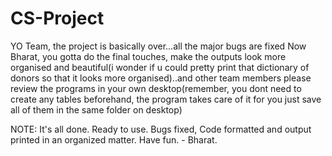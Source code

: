 # CS-Project

YO Team, the project is basically over...all the major bugs are fixed
Now Bharat, you gotta do the final touches, make the outputs look more organised and beautiful(i wonder if u could pretty print that dictionary of donors so that it looks more organised)..and other team members please review the programs in your own desktop(remember, you dont need to create any tables beforehand, the program takes care of it for you just save all of them in the same folder on desktop)

NOTE: It's all done. Ready to use. Bugs fixed, Code formatted and output printed in an organized matter.
Have fun. - Bharat.
